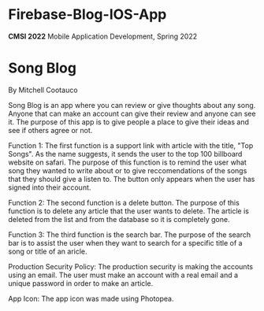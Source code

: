 # Firebase-Blog-IOS-App

**CMSI 2022** Mobile Application Development, Spring 2022

# Song Blog
By Mitchell Cootauco

Song Blog is an app where you can review or give thoughts about any song. Anyone that can make an account can give their review and anyone can see it. The purpose of this app is to give people a place to give their ideas and see if others agree or not. 

Function 1:
The first function is a support link with article with the title, "Top Songs". As the name suggests, it sends the user to the top 100 billboard website on safari. The purpose of this function is to remind the user what song they wanted to write about or to give reccomendations of the songs that they should give a listen to. The button only appears when the user has signed into their account. 

Function 2:
The second function is a delete button. The purpose of this function is to delete any article that the user wants to delete. The article is deleted from the list and from the database so it is completely gone. 

Function 3:
The third function is the search bar. The purpose of the search bar is to assist the user when they want to search for a specific title of a song or title of an aricle. 

Production Security Policy:
The production security is making the accounts using an email. The user must make an account with a real email and a unique password in order to make an article. 

App Icon:
The app icon was made using Photopea.

